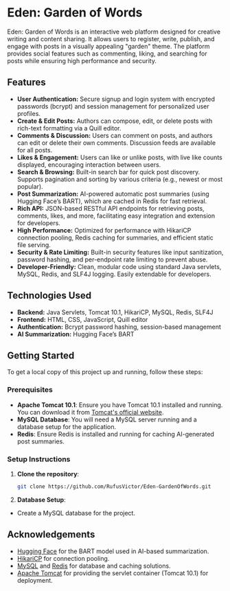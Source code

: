 # Eden: Garden of Words

Eden: Garden of Words is an interactive web platform designed for creative writing and content sharing. It allows users to register, write, publish, and engage with posts in a visually appealing "garden" theme. The platform provides social features such as commenting, liking, and searching for posts while ensuring high performance and security.

## Features

- **User Authentication:** Secure signup and login system with encrypted passwords (bcrypt) and session management for personalized user profiles.
- **Create & Edit Posts:** Authors can compose, edit, or delete posts with rich-text formatting via a Quill editor.
- **Comments & Discussion:** Users can comment on posts, and authors can edit or delete their own comments. Discussion feeds are available for all posts.
- **Likes & Engagement:** Users can like or unlike posts, with live like counts displayed, encouraging interaction between users.
- **Search & Browsing:** Built-in search bar for quick post discovery. Supports pagination and sorting by various criteria (e.g., newest or most popular).
- **Post Summarization:** AI-powered automatic post summaries (using Hugging Face’s BART), which are cached in Redis for fast retrieval.
- **Rich API:** JSON-based RESTful API endpoints for retrieving posts, comments, likes, and more, facilitating easy integration and extension for developers.
- **High Performance:** Optimized for performance with HikariCP connection pooling, Redis caching for summaries, and efficient static file serving.
- **Security & Rate Limiting:** Built-in security features like input sanitization, password hashing, and per-endpoint rate limiting to prevent abuse.
- **Developer-Friendly:** Clean, modular code using standard Java servlets, MySQL, Redis, and SLF4J logging. Easily extendable for developers.

## Technologies Used

- **Backend:** Java Servlets, Tomcat 10.1, HikariCP, MySQL, Redis, SLF4J
- **Frontend:** HTML, CSS, JavaScript, Quill editor
- **Authentication:** Bcrypt password hashing, session-based management
- **AI Summarization:** Hugging Face’s BART

## Getting Started

To get a local copy of this project up and running, follow these steps:

### Prerequisites

- **Apache Tomcat 10.1**: Ensure you have Tomcat 10.1 installed and running. You can download it from [Tomcat's official website](https://tomcat.apache.org/).
- **MySQL Database**: You will need a MySQL server running and a database setup for the application.
- **Redis**: Ensure Redis is installed and running for caching AI-generated post summaries.

### Setup Instructions

1. **Clone the repository**:

   ```bash
   git clone https://github.com/RufusVictor/Eden-GardenOfWords.git

2. **Database Setup**:

- Create a MySQL database for the project.

## Acknowledgements

- [Hugging Face](https://huggingface.co/) for the BART model used in AI-based summarization.
- [HikariCP](https://github.com/brettwooldridge/HikariCP) for connection pooling.
- [MySQL](https://www.mysql.com/) and [Redis](https://redis.io/) for database and caching solutions.
- [Apache Tomcat](https://tomcat.apache.org/) for providing the servlet container (Tomcat 10.1) for deployment.
